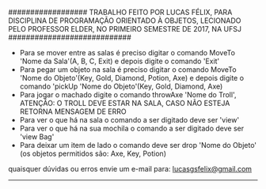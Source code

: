 ################## TRABALHO FEITO POR LUCAS FÉLIX, PARA DISCIPLINA DE PROGRAMAÇÃO ORIENTADO À OBJETOS, LECIONADO PELO PROFESSOR
ELDER, NO PRIMEIRO SEMESTRE DE 2017, NA UFSJ ############################

*	Para se mover entre as salas é preciso digitar o comando MoveTo 'Nome da Sala'(A, B, C, Exit) e depois digite o comando 'Exit'
*	Para pegar um objeto na sala é preciso digitar o comando MoveTo 'Nome do Objeto'(Key, Gold, Diamond, Potion, Axe) e depois digite o comando 'pickUp 'Nome do Objeto'(Key, Gold, Diamond, Axe)
* Para jogar o machado digite o comando throwAxe 'Nome do Troll', ATENÇÃO: O TROLL DEVE ESTAR NA SALA, CASO NÃO ESTEJA RETORNA MENSAGEM DE ERRO
* Para ver o que há na sala o comando a ser digitado deve ser 'view'
* Para ver o que há na sua mochila o comando a ser digitado deve ser 'view Bag'
* Para deixar um item de lado o comando deve ser drop 'Nome do Objeto' (os objetos permitidos são: Axe, Key, Potion)

quaisquer dúvidas ou erros envie um e-mail para: lucasgsfelix@gmail.com

------------------------------------------------------------------------------------------------------------------------------
